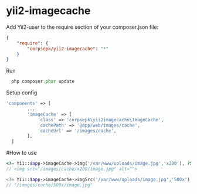 yii2-imagecache
===============

Add Yii2-user to the require section of your composer.json file:
```json
{
    "require": {
        "corpsepk/yii2-imagecache": "*"
    }
}
```

Run
```php
  php composer.phar update
```

Setup config
```php
'components' => [
        ...
        'imageCache' => [
            'class' => 'corpsepk\yii2imagecache\ImageCache',
            'cachePath' => '@app/web/images/cache',
            'cacheUrl' => '/images/cache',
        ],
  ]
```


#How to use
```php
<?= Yii::$app->imageCache->img('/var/www/uploads/image.jpg','x200'), ?>
// <img src="/images/cache/x200/image.jpg" alt="">

<?= Yii::$app->imageCache->imgSrc('/var/www/uploads/image.jpg','500x'), ?>
// "/images/cache/500x/image.jpg"
```